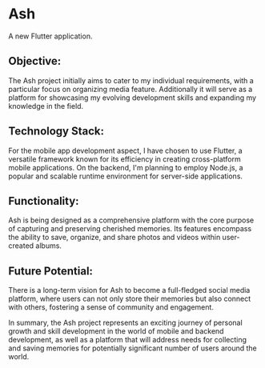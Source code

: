 # Ash

A new Flutter application.

## Objective:

The Ash project initially aims to cater to my individual requirements, with a particular focus on organizing media feature.
Additionally it will serve as a platform for showcasing my evolving development skills and expanding my knowledge in the field.

## Technology Stack:

For the mobile app development aspect, I have chosen to use Flutter, a versatile framework known for its efficiency in creating cross-platform mobile applications.
On the backend, I'm planning to employ Node.js, a popular and scalable runtime environment for server-side applications.

## Functionality:

Ash is being designed as a comprehensive platform with the core purpose of capturing and preserving cherished memories.
Its features encompass the ability to save, organize, and share photos and videos within user-created albums.

## Future Potential:

There is a long-term vision for Ash to become a full-fledged social media platform, where users can not only store their memories but also connect with others, fostering a sense of community and engagement.

In summary, the Ash project represents an exciting journey of personal growth and skill development in the world of mobile and backend development, as well as a platform that will address needs for collecting and saving memories for potentially significant number of users around the world.
